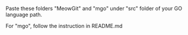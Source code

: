 Paste these folders "MeowGit" and "mgo" under "src" folder of your GO language path.

For "mgo", follow the instruction in README.md